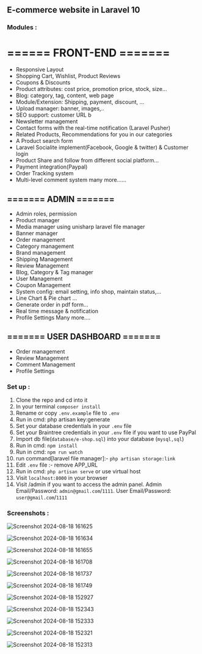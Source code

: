 ## E-commerce website in  Laravel 10

### Modules :

# ====== FRONT-END =======

- Responsive Layout
- Shopping Cart, Wishlist, Product Reviews
- Coupons & Discounts
- Product attributes: cost price, promotion price, stock, size...
- Blog: category, tag, content, web page 
- Module/Extension: Shipping, payment, discount, ...
- Upload manager: banner, images,..
- SEO support: customer URL b
- Newsletter management
- Contact forms with the real-time notification (Laravel Pusher)
- Related Products, Recommendations for you in our categories
- A Product search form
- Laravel Socialite implement(Facebook, Google & twitter) & Customer login
- Product Share and follow from different social platform...
- Payment integration(Paypal)
- Order Tracking system
- Multi-level comment system
many more......

## ======= ADMIN =======

- Admin roles, permission
- Product manager
- Media manager using unisharp laravel file manager
- Banner manager
- Order management
- Category management
- Brand management
- Shipping Management
- Review Management
- Blog, Category & Tag manager
- User Management
- Coupon Management
- System config: email setting, info shop, maintain status,...
- Line Chart & Pie chart ...
- Generate order in pdf form...
- Real time message & notification
- Profile Settings
Many more....

## ======= USER DASHBOARD =======

- Order management
- Review Management
- Comment Management
- Profile Settings

### Set up :

1. Clone the repo and cd into it
2. In your terminal ```composer install```
3. Rename or copy ```.env.example``` file to ``.env``
4. Run in cmd: php artisan key:generate
5. Set your database credentials in your ```.env``` file
6. Set your Braintree credentials in your ```.env``` file if you want to use PayPal
7. Import db file(```database/e-shop.sql```) into your database (```mysql,sql```)
8. Run in cmd: ```npm install```
9. Run in cmd: ```npm run watch```
10. run command[laravel file manager]:-  ```php artisan storage:link```
11. Edit ```.env``` file :- remove APP_URL
10. Run in cmd: ```php artisan serve``` or use virtual host
11. Visit ```localhost:8000``` in your browser
12. Visit /admin if you want to access the admin panel. Admin Email/Password: ```admin@gmail.com```/```1111```. User Email/Password: ```user@gmail.com```/```1111```

### Screenshots :

![Screenshot 2024-08-18 161625](https://github.com/user-attachments/assets/fa449818-53d5-4f8b-9108-be7b9285a731)

![Screenshot 2024-08-18 161634](https://github.com/user-attachments/assets/4588f605-4511-49a9-b09b-33616fbc9466)

![Screenshot 2024-08-18 161655](https://github.com/user-attachments/assets/8c05a383-3a8d-4380-82c9-684e9471d09e)

![Screenshot 2024-08-18 161708](https://github.com/user-attachments/assets/4a37cba1-3fa7-4b45-9e63-d184343a3460)

![Screenshot 2024-08-18 161737](https://github.com/user-attachments/assets/caf65c68-1cb2-49be-9173-c0c97056c81c)

![Screenshot 2024-08-18 161749](https://github.com/user-attachments/assets/f9ded963-314d-43c2-954b-b5584b67322f)

![Screenshot 2024-08-18 152927](https://github.com/user-attachments/assets/45fd1ba2-00a5-4da4-ad81-c215f14ba793)

![Screenshot 2024-08-18 152343](https://github.com/user-attachments/assets/1bf58737-8e06-4369-9d01-02c374d55e4d)

![Screenshot 2024-08-18 152333](https://github.com/user-attachments/assets/160a4f05-d3e1-4d8e-ad4d-c4e998f2a2f7)

![Screenshot 2024-08-18 152321](https://github.com/user-attachments/assets/d71b2b91-a57a-4740-9f05-ed2ec4dc560e)

![Screenshot 2024-08-18 152313](https://github.com/user-attachments/assets/69049c78-512f-4b6a-aa69-1ece342d8199)
